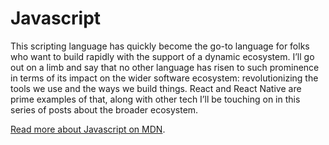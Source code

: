# Javascript

This scripting language has quickly become the go-to language for folks who want to build rapidly with the support of a dynamic ecosystem. I’ll go out on a limb and say that no other language has risen to such prominence in terms of its impact on the wider software ecosystem: revolutionizing the tools we use and the ways we build things. React and React Native are prime examples of that, along with other tech I’ll be touching on in this series of posts about the broader ecosystem.

[Read more about Javascript on MDN](https://developer.mozilla.org/en-US/docs/Web/JavaScript).
